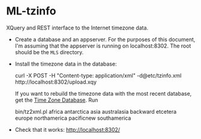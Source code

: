 # ML-tzinfo

XQuery and REST interface to the Internet timezone data.

+ Create a database and an appserver. For the purposes of this document,
  I'm assuming that the appserver is running on localhost:8302. The root
  should be the `MLS` directory.

+ Install the timezone data in the database:

	curl -X POST -H "Content-type: application/xml" -d@etc/tzinfo.xml \
	http://localhost:8302/upload.xqy

  If you want to rebuild the timezone data with the most recent database,
  get the [Time Zone Database](http://www.iana.org/time-zones). Run

	bin/tz2xml.pl africa antarctica asia australasia backward etcetera \
	europe northamerica pacificnew southamerica

+ Check that it works: [http://localhost:8302/](http://localhost:8302/)




